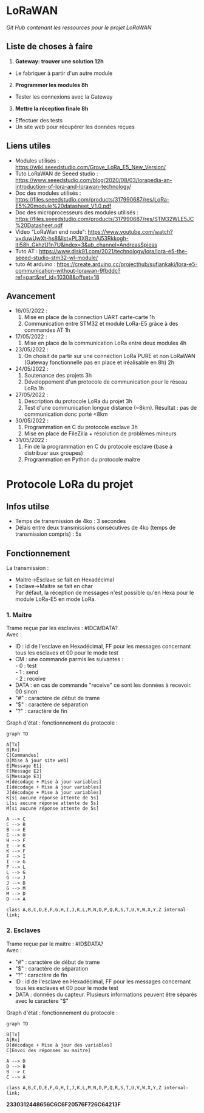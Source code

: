 # LoRaWAN
*Git Hub contenant les ressources pour le projet LoRaWAN*

## Liste de choses à faire

1. **Gateway: trouver une solution 12h**
 - Le fabriquer à partir d'un autre module

2. **Programmer les modules 8h**
 - Tester les connexions avec la Gateway

3. **Mettre la réception finale 8h**
 - Effectuer des tests
 - Un site web pour récupérer les données reçues

## Liens utiles
 - Modules utilisés : https://wiki.seeedstudio.com/Grove_LoRa_E5_New_Version/ 
 - Tuto LoRaWAN de Seeed studio : https://www.seeedstudio.com/blog/2020/08/03/lorapedia-an-introduction-of-lora-and-lorawan-technology/ 
 - Doc des modules utilisés : https://files.seeedstudio.com/products/317990687/res/LoRa-E5%20module%20datasheet_V1.0.pdf
 - Doc des microprocesseurs des modules utilisés : https://files.seeedstudio.com/products/317990687/res/STM32WLE5JC%20Datasheet.pdf
 - Video "LoRaWan end node": https://www.youtube.com/watch?v=duwUwXt-hs8&list=PL3XBzmAj53Rkkogh-lti58h_GkhzU1n7U&index=3&ab_channel=AndreasSpiess
 - Tuto AT : https://www.disk91.com/2021/technology/lora/lora-e5-the-seeed-studio-stm32-wl-module/
 - tuto At arduino : https://create.arduino.cc/projecthub/sufiankaki/lora-e5-communication-without-lorawan-9fbddc?ref=part&ref_id=10308&offset=18

## Avancement
- 16/05/2022 : 
  1. Mise en place de la connection UART carte-carte 1h
  2. Communication entre STM32 et module LoRa-E5 grâce à des commandes AT 1h
- 17/05/2022 :
  1. Mise en place de la communication LoRa entre deux modules 4h
- 23/05/2022 :
  1. On choisit de partir sur une connection LoRa PURE et non LoRaWAN
     (Gateway fonctionnelle pas en place et iréalisable en 8h) 2h
- 24/05/2022 : 
  1. Soutenance des projets 3h
  2. Développement d'un protocole de communication pour le réseau LoRa 1h
- 27/05/2022 : 
  1. Description du protocole LoRa du projet 3h
  2. Test d'une communication longue distance (~8km). Résultat : pas de communication donc porté <8km
- 30/05/2022 : 
  1. Programmation en C du protocole esclave 3h
  2. Mise en place de FileZilla + résolution de problèmes mineurs
- 31/05/2022 : 
  1. Fin de la programmation en C du protocole esclave (base à distribuer aux groupes)
  2. Programmation en Python du protocole maitre

# Protocole LoRa du projet
## Infos utilse
- Temps de transmission de 4ko : 3 secondes
- Délais entre deux transmissions consécutives de 4ko (temps de transmission compris) : 5s

## Fonctionnement
La transmission :
- Maitre->Esclave se fait en Hexadécimal
- Esclave->Maitre se fait en char   
Par défaut, la réception de messages n'est possible qu'en Hexa pour le module LoRa-E5 en mode LoRa.

### 1. Maitre

Trame reçue par les esclaves : #ID$CM$DATA?    
Avec :
- ID : id de l'esclave en Hexadécimal, FF pour les messages concernant tous les esclaves et 00 pour le mode test
- CM : une commande parmis les suivantes :   
      - 0 : test   
      - 1 : send   
      - 2 : receive   
- DATA : en cas de commande "receive" ce sont les données à recevoir. 00 sinon    
- "#" : caractère de début de trame   
- "$" : caractère de séparation   
- "?" : caractère de fin   
   
Graph d'état : fonctionnement du protocole :     
```mermaid
graph TD

A[Tx]
B[Rx]
C[Commandes]
D[Mise à jour site web]
E[Message E1]
F[Message E2]
G[Message E3]
H[décodage + Mise à jour variables]
I[décodage + Mise à jour variables]
J[décodage + Mise à jour variables]
K[si aucune réponse attente de 5s]
L[si aucune réponse attente de 5s]
M[si aucune réponse attente de 5s]

A --> C
C --> B
B --> E
E --> H
H --> F
E --> K
K --> F
F --> I
I --> G
F --> L
L --> G
G --> J
J --> D
G --> M
M --> D
D --> A

class A,B,C,D,E,F,G,H,I,J,K,L,M,N,O,P,Q,R,S,T,U,V,W,X,Y,Z internal-link;
```

### 2. Esclaves

Trame reçue par le maitre : #ID$DATA?   
Avec :
- "#" : caractère de début de trame   
- "$" : caractère de séparation   
- "?" : caractère de fin   
- ID : id de l'esclave en Hexadécimal, FF pour les messages concernant tous les esclaves et 00 pour le mode test   
- DATA : données du capteur. Plusieurs informations peuvent être séparés avec le caractère "$"   
   
Graph d'état : fonctionnement du protocole :     

```mermaid
graph TD

B[Tx]
A[Rx]
D[décodage + Mise à jour des variables]
C[Envoi des réponses au maitre]

A --> D
D --> B
B --> C
C --> A

class A,B,C,D,E,F,G,H,I,J,K,L,M,N,O,P,Q,R,S,T,U,V,W,X,Y,Z internal-link;
```


**2330312448656C6C6F20576F726C64213F**
